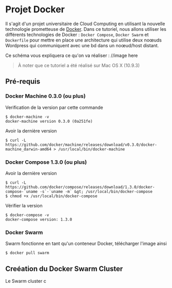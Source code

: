 # Projet Docker
Il s'agit d'un projet universitaire de Cloud Computing en utilisant la nouvelle technologie prometteuse de [Docker](https:\\docker.com).
Dans ce tutoriel, nous allons utiliser les différents technologies de Docker : `Docker Compose`, `Docker Swarm` et `Dockerfile` pour mettre en place une architecture qui utilise deux noœuds Wordpress qui communiquent avec une bd dans un noœud/host distant.

Ce schéma vous expliquera ce qu'on va réaliser :
//image here

> À noter que ce tutoriel a été réalisé sur Mac OS X (10.9.3)

## Pré-requis
### Docker Machine 0.3.0 (ou plus)
Verification de la version par cette commande 
```
$ docker-machine -v
docker-machine version 0.3.0 (0a251fe)
```
Avoir la dernière version
```
$ curl -L https://github.com/docker/machine/releases/download/v0.3.0/docker-machine_darwin-amd64 > /usr/local/bin/docker-machine
```

### Docker Compose 1.3.0 (ou plus)

Avoir la dernière version
```
$ curl -L https://github.com/docker/compose/releases/download/1.3.0/docker-compose-`uname -s`-`uname -m` &gt; /usr/local/bin/docker-compose
$ chmod +x /usr/local/bin/docker-compose
```

Vérifier la version
```
$ docker-compose -v
docker-compose version: 1.3.0
```

### Docker Swarm 
Swarm fonctionne en tant qu'un conteneur Docker, télécharger l'image ainsi 
```
$ docker pull swarm
```

## Creéation du Docker Swarm Cluster
Le Swarm cluster c

